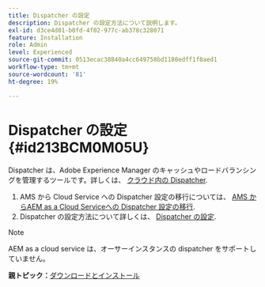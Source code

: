 ```yaml
---
title: Dispatcher の設定
description: Dispatcher の設定方法について説明します。
exl-id: d3ce4d01-b0fd-4f02-977c-ab378c328071
feature: Installation
role: Admin
level: Experienced
source-git-commit: 0513ecac38840a4cc649758bd1180edff1f8aed1
workflow-type: tm+mt
source-wordcount: '81'
ht-degree: 19%

---
```


# Dispatcher の設定 {#id213BCM0M05U}

Dispatcher は、Adobe Experience Manager のキャッシュやロードバランシングを管理するツールです。詳しくは、 [クラウド内の Dispatcher](https://experienceleague.adobe.com/docs/experience-manager-cloud-service/implementing/content-delivery/disp-overview.html?lang=en).

1. AMS から Cloud Service への Dispatcher 設定の移行については、 [AMS からAEM as a Cloud Serviceへの Dispatcher 設定の移行](https://experienceleague.adobe.com/docs/experience-manager-cloud-service/implementing/content-delivery/ams-aem.html?lang=en).
1. Dispatcher の設定方法について詳しくは、 [Dispatcher の設定](https://experienceleague.adobe.com/docs/experience-manager-dispatcher/using/configuring/dispatcher-configuration.html?lang=ja).

>[!NOTE]
>
> AEM as a cloud service は、オーサーインスタンスの dispatcher をサポートしていません。

**親トピック：**[&#x200B;ダウンロードとインストール](download-install.md)
